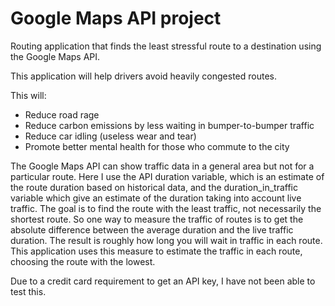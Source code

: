 # Google Maps API project

Routing application that finds the least stressful route to a destination using the Google Maps API.

This application will help drivers avoid heavily congested routes.

This will:
* Reduce road rage
* Reduce carbon emissions by less waiting in bumper-to-bumper traffic
* Reduce car idling (useless wear and tear)
* Promote better mental health for those who commute to the city

The Google Maps API can show traffic data in a general area but not for a particular route. Here I use the API duration variable, which is an estimate of the route duration based on historical data, and the duration_in_traffic variable which give an estimate of the duration taking into account live traffic. The goal is to find the route with the least traffic, not necessarily the shortest route. So one way to measure the traffic of routes is to get the absolute difference between the average duration and the live traffic duration. The result is roughly how long you will wait in traffic in each route. This application uses this measure to estimate the traffic in each route, choosing the route with the lowest.

Due to a credit card requirement to get an API key, I have not been able to test this.